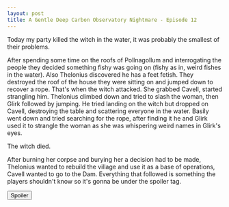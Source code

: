 ```yaml
---
layout: post
title: A Gentle Deep Carbon Observatory Nightmare - Episode 12
---
```


Today my party killed the witch in the water, it was probably the smallest of their problems. 

<!--more-->

After spending some time on the roofs of Pollnagollum and interrogating the people they decided something fishy was going on (fishy as in, weird fishes in the water). Also Thelonius discovered he has a feet fetish. They destroyed the roof of the house they were sitting on and jumped down to recover a rope. That's when the witch attacked. She grabbed Cavell, started strangling him. Thelonius climbed down and tried to slash the woman, then Glirk followed by jumping. He tried landing on the witch but dropped on Cavell, destroying the table and scattering everyone in the water. Basily went down and tried searching for the rope, after finding it he and Glirk used it to strangle the woman as she was whispering weird names in Glirk's eyes.

The witch died. 

After burning her corpse and burying her a decision had to be made, Thelonius wanted to rebuild the village and use it as a base of operations, Cavell wanted to go to the Dam. Everything that followed is something the players shouldn't know so it's gonna be under the spoiler tag. 

<button title="Click to show/hide content" type="button" onclick="if(document.getElementById('spoiler') .style.display=='none') {document.getElementById('spoiler') .style.display=''}else{document.getElementById('spoiler') .style.display='none'}">Spoiler</button>
<div id="spoiler" style="display:none; background: #4a4a4a;
  border-left: 10px solid #ccc;
  margin: 1.5em 10px;
  padding: 0.5em 10px;">
First of all, the Witch wasn't ran as written, I didn't use her sleep or command abilities (i didn't like the first one, forgot about the second), also she managed to control Glirk. This also wasn't RAW, I had him reroll his WIS and CHA stats but he is slowly turning evil, not immediately. For now it's only a slight change, I still have to decide where I want to go with this. Other than that I finally intoroduced the Crows. Echo approached Thelonius, told him Glirk and Cavell wanted to kill him, that Cavell only wants one thing and it's power above everything else. She also approached Basyli, he told him that Cavell wants to kill them all, she warned him. She also told both of them not to go beyond the dam or that they'll kill them. It worked perfectly, half lies, half truths. People are unsure as to what's going on and they started doubting eachother, if they go further than the Dam I'll have them learn about the other characters ;)
</div>
